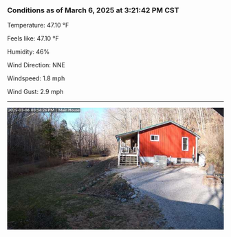 ### Conditions as of March 6, 2025 at 3:21:42 PM CST 

Temperature: 47.10 &deg;F

Feels like: 47.10 &deg;F

Humidity: 46%

Wind Direction: NNE

Windspeed: 1.8 mph

Wind Gust: 2.9 mph

---

<img src="./images/latest.jpeg"/>

